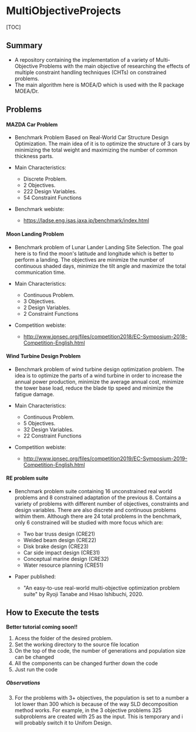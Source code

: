 # MultiObjectiveProjects
[TOC]



## Summary

- A repository containing the implementation of a variety of Multi-Objective Problems with the main objective of researching the effects of multiple constraint handling techniques (CHTs) on constrained problems. 
- The main algorithm here is MOEA/D which is used with the R package MOEA/Dr.

## Problems
#### MAZDA Car Problem

- Benchmark Problem Based on Real-World Car Structure Design Optimization. The main idea of it is to optimize the structure of 3 cars by minimizing the total weight and maximizing the number of common thickness parts.

- Main Characteristics:
  - Discrete Problem.
  - 2 Objectives.
  - 222 Design Variables.
  - 54 Constraint Functions
- Benchmark webiste:
  - https://ladse.eng.isas.jaxa.jp/benchmark/index.html

#### Moon Landing Problem

- Benchmark problem of Lunar Lander Landing Site Selection. The goal here is to find the moon's latitude and longitude which is better to perform a landing. The objectives are minimize the number of continuous shaded days, minimize the tilt angle and maximize the total communication time.

- Main Characteristics:
  - Continuous Problem.
  - 3 Objectives.
  - 2 Design Variables.
  - 2 Constraint Functions
- Competition webiste:
  - http://www.jpnsec.org/files/competition2018/EC-Symposium-2018-Competition-English.html

#### Wind Turbine Design Problem

- Benchmark problem of wind turbine design optimization problem. The idea is to optimize the parts of a wind turbine in order to increase the annual power production, minimize the average annual cost, minimize the tower base load, reduce the blade tip speed and minimize the fatigue damage.

- Main Characteristics:
  - Continuous Problem.
  - 5 Objectives.
  - 32 Design Variables.
  - 22 Constraint Functions
- Competition webiste:
  - http://www.jpnsec.org/files/competition2019/EC-Symposium-2019-Competition-English.html

#### RE problem suite

- Benchmark problem suite containing 16 unconstrained real world problems and 8 constrained adaptation of the previous 8. Contains a variety of problems with different number of objectives, constraints and design variables. There are also discrete and continuous problems withim them. Although there are 24 total problems in the benchmark, only 6 constrained will be studied with more focus which are:
  -  Two bar truss design (CRE21)
  - Welded beam design (CRE22)
  - Disk brake design (CRE23)
  - Car side impact design (CRE31)
  -  Conceptual marine design (CRE32)
  - Water resource planning (CRE51)

- Paper published:
  - "An easy-to-use real-world multi-objective optimization problem suite" by Ryoji Tanabe and Hisao Ishibuchi, 2020.

## How to Execute the tests

**Better tutorial coming soon!!**

1. Acess the folder of the desired problem.
2. Set the working directory to the source file location
3. On the top of the code, the number of generations and population size can be changed
4. All the components can be changed further down the code
5. Just run the code

##### Observations

3. For the problems with 3+ objectives, the population is set to a number a lot lower than 300 which is because of the way SLD decomposition method works. For example, in the 3 objective problems 325 subproblems are created with 25 as the input. This is temporary and i will probably switch it to Unifom Design.


